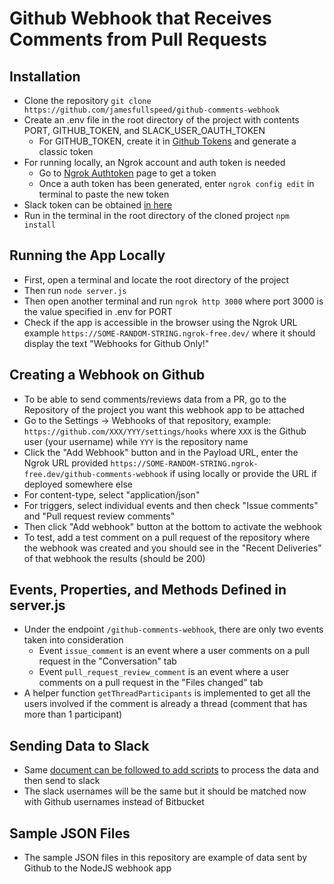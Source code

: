 # Github Webhook that Receives Comments from Pull Requests

## Installation
 - Clone the repository `git clone https://github.com/jamesfullspeed/github-comments-webhook`
 - Create an .env file in the root directory of the project with contents PORT, GITHUB_TOKEN, and SLACK_USER_OAUTH_TOKEN
   - For GITHUB_TOKEN, create it in [Github Tokens](https://github.com/settings/tokens) and generate a classic token
 - For running locally, an Ngrok account and auth token is needed
   - Go to [Ngrok Authtoken](https://dashboard.ngrok.com/get-started/your-authtoken) page to get a token
   - Once a auth token has been generated, enter `ngrok config edit` in terminal to paste the new token
 - Slack token can be obtained [in here](https://api.slack.com/apps/A03S4BNU0V8/oauth)
 - Run in the terminal in the root directory of the cloned project `npm install`

## Running the App Locally
 - First, open a terminal and locate the root directory of the project
 - Then run `node server.js`
 - Then open another terminal and run `ngrok http 3000` where port 3000 is the value specified in .env for PORT
 - Check if the app is accessible in the browser using the Ngrok URL example `https://SOME-RANDOM-STRING.ngrok-free.dev/` where it should display the text "Webhooks for Github Only!"

## Creating a Webhook on Github
 - To be able to send comments/reviews data from a PR, go to the Repository of the project you want this webhook app to be attached
  - Go to the Settings -> Webhooks of that repository, example: `https://github.com/XXX/YYY/settings/hooks` where `XXX` is the Github user (your username) while `YYY` is the repository name
  - Click the "Add Webhook" button and in the Payload URL, enter the Ngrok URL provided `https://SOME-RANDOM-STRING.ngrok-free.dev/github-comments-webhook` if using locally or provide the URL if deployed somewhere else
  - For content-type, select "application/json"
  - For triggers, select individual events and then check "Issue comments" and "Pull request review comments"
  - Then click "Add webhook" button at the bottom to activate the webhook
  - To test, add a test comment on a pull request of the repository where the webhook was created and you should see in the "Recent Deliveries" of that webhook the results (should be 200)

## Events, Properties, and Methods Defined in server.js
 - Under the endpoint `/github-comments-webhook`, there are only two events taken into consideration
   - Event `issue_comment` is an event where a user comments on a pull request in the "Conversation" tab
   - Event `pull_request_review_comment` is an event where a user comments on a pull request in the "Files changed" tab
 - A helper function `getThreadParticipants` is implemented to get all the users involved if the comment is already a thread (comment that has more than 1 participant)

## Sending Data to Slack
 - Same [document can be followed to add scripts](https://docs.google.com/document/d/1GPw_LqtUUgLY49YQMEA7TtkWmdtfkvtxK3uDbY-j1YU/edit?tab=t.0#heading=h.jfnl7lpq69if) to process the data and then send to slack
 - The slack usernames will be the same but it should be matched now with Github usernames instead of Bitbucket

## Sample JSON Files
 - The sample JSON files in this repository are example of data sent by Github to the NodeJS webhook app